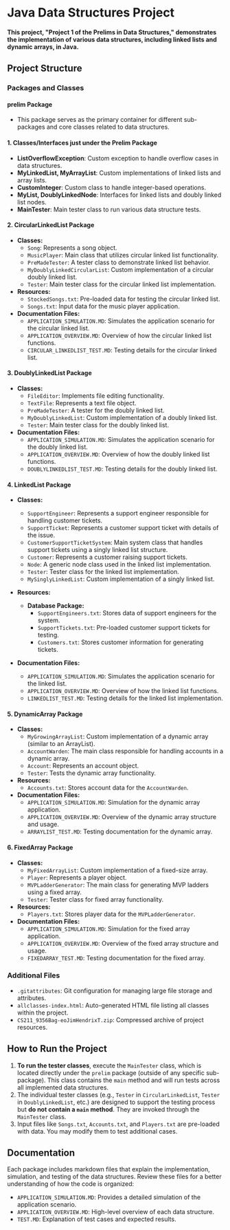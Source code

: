 # Java Data Structures Project

#### This project, "Project 1 of the Prelims in Data Structures," demonstrates the implementation of various data structures, including linked lists and dynamic arrays, in Java. 

## Project Structure

### Packages and Classes

####  **prelim Package**
- This package serves as the primary container for different sub-packages and core classes related to data structures.


#### 1. **Classes/Interfaces just under the Prelim Package**
- **ListOverflowException**: Custom exception to handle overflow cases in data structures.
- **MyLinkedList, MyArrayList**: Custom implementations of linked lists and array lists.
- **CustomInteger**: Custom class to handle integer-based operations.
- **MyList, DoublyLinkedNode**: Interfaces for linked lists and doubly linked list nodes.
- **MainTester**: Main tester class to run various data structure tests.


#### 2. **CircularLinkedList Package**
- **Classes:**
    - `Song`: Represents a song object.
    - `MusicPlayer`: Main class that utilizes circular linked list functionality.
    - `PreMadeTester`: A tester class to demonstrate linked list behavior.
    - `MyDoublyLinkedCircularList`: Custom implementation of a circular doubly linked list.
    - `Tester`: Main tester class for the circular linked list implementation.
- **Resources:**
    - `StockedSongs.txt`: Pre-loaded data for testing the circular linked list.
    - `Songs.txt`: Input data for the music player application.
- **Documentation Files:**
    - `APPLICATION_SIMULATION.MD`: Simulates the application scenario for the circular linked list.
    - `APPLICATION_OVERVIEW.MD`: Overview of how the circular linked list functions.
    - `CIRCULAR_LINKEDLIST_TEST.MD`: Testing details for the circular linked list.

#### 3. **DoublyLinkedList Package**
- **Classes:**
    - `FileEditor`: Implements file editing functionality.
    - `TextFile`: Represents a text file object.
    - `PreMadeTester`: A tester for the doubly linked list.
    - `MyDoublyLinkedList`: Custom implementation of a doubly linked list.
    - `Tester`: Main tester class for the doubly linked list.
- **Documentation Files:**
    - `APPLICATION_SIMULATION.MD`: Simulates the application scenario for the doubly linked list.
    - `APPLICATION_OVERVIEW.MD`: Overview of how the doubly linked list functions.
    - `DOUBLYLINKEDLIST_TEST.MD`: Testing details for the doubly linked list.

#### 4. **LinkedList Package**
- **Classes:**
    - `SupportEngineer`: Represents a support engineer responsible for handling customer tickets.
    - `SupportTicket`: Represents a customer support ticket with details of the issue.
    - `CustomerSupportTicketSystem`: Main system class that handles support tickets using a singly linked list structure.
    - `Customer`: Represents a customer raising support tickets.
    - `Node`: A generic node class used in the linked list implementation.
    - `Tester`: Tester class for the linked list implementation.
    - `MySinglyLinkedList`: Custom implementation of a singly linked list.

- **Resources:**
    - **Database Package:**
        - `SupportEngineers.txt`: Stores data of support engineers for the system.
        - `SupportTickets.txt`: Pre-loaded customer support tickets for testing.
        - `Customers.txt`: Stores customer information for generating tickets.

- **Documentation Files:**
    - `APPLICATION_SIMULATION.MD`: Simulates the application scenario for the linked list.
    - `APPLICATION_OVERVIEW.MD`: Overview of how the linked list functions.
    - `LINKEDLIST_TEST.MD`: Testing details for the linked list implementation.


#### 5. **DynamicArray Package**
- **Classes:**
    - `MyGrowingArrayList`: Custom implementation of a dynamic array (similar to an ArrayList).
    - `AccountWarden`: The main class responsible for handling accounts in a dynamic array.
    - `Account`: Represents an account object.
    - `Tester`: Tests the dynamic array functionality.
- **Resources:**
    - `Accounts.txt`: Stores account data for the `AccountWarden`.
- **Documentation Files:**
    - `APPLICATION_SIMULATION.MD`: Simulation for the dynamic array application.
    - `APPLICATION_OVERVIEW.MD`: Overview of the dynamic array structure and usage.
    - `ARRAYLIST_TEST.MD`: Testing documentation for the dynamic array.

#### 6. **FixedArray Package**
- **Classes:**
    - `MyFixedArrayList`: Custom implementation of a fixed-size array.
    - `Player`: Represents a player object.
    - `MVPLadderGenerator`: The main class for generating MVP ladders using a fixed array.
    - `Tester`: Tester class for fixed array functionality.
- **Resources:**
    - `Players.txt`: Stores player data for the `MVPLadderGenerator`.
- **Documentation Files:**
    - `APPLICATION_SIMULATION.MD`: Simulation for the fixed array application.
    - `APPLICATION_OVERVIEW.MD`: Overview of the fixed array structure and usage.
    - `FIXEDARRAY_TEST.MD`: Testing documentation for the fixed array.


### Additional Files
- `.gitattributes`: Git configuration for managing large file storage and attributes.
- `allclasses-index.html`: Auto-generated HTML file listing all classes within the project.
- `CS211_9356Bag-eoJimHendrixT.zip`: Compressed archive of project resources.

## How to Run the Project
1. **To run the tester classes**, execute the `MainTester` class, which is located directly under the `prelim` package (outside of any specific sub-package). This class contains the `main` method and will run tests across all implemented data structures.
2. The individual tester classes (e.g., `Tester` in `CircularLinkedList`, `Tester` in `DoublyLinkedList`, etc.) are designed to support the testing process but **do not contain a `main` method**. They are invoked through the `MainTester` class.
3. Input files like `Songs.txt`, `Accounts.txt`, and `Players.txt` are pre-loaded with data. You may modify them to test additional cases.


## Documentation
Each package includes markdown files that explain the implementation, simulation, and testing of the data structures. Review these files for a better understanding of how the code is organized:
- `APPLICATION_SIMULATION.MD`: Provides a detailed simulation of the application scenario.
- `APPLICATION_OVERVIEW.MD`: High-level overview of each data structure.
- `TEST.MD`: Explanation of test cases and expected results.

